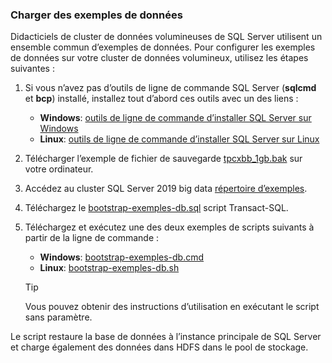 ### <a id="sampledata"></a> Charger des exemples de données

Didacticiels de cluster de données volumineuses de SQL Server utilisent un ensemble commun d’exemples de données. Pour configurer les exemples de données sur votre cluster de données volumineux, utilisez les étapes suivantes :

1. Si vous n’avez pas d’outils de ligne de commande SQL Server (**sqlcmd** et **bcp**) installé, installez tout d’abord ces outils avec un des liens :

   * **Windows**: [outils de ligne de commande d’installer SQL Server sur Windows](https://www.microsoft.com/download/details.aspx?id=53591)
   * **Linux**: [outils de ligne de commande d’installer SQL Server sur Linux](https://docs.microsoft.com/sql/linux/sql-server-linux-setup-tools)

1. Télécharger l’exemple de fichier de sauvegarde [tpcxbb_1gb.bak](https://sqlchoice.blob.core.windows.net/sqlchoice/static/tpcxbb_1gb.bak) sur votre ordinateur.

1. Accédez au cluster SQL Server 2019 big data [répertoire d’exemples](https://github.com/Microsoft/sql-server-samples/tree/master/samples/features/sql-big-data-cluster).

1. Téléchargez le [bootstrap-exemples-db.sql](https://github.com/Microsoft/sql-server-samples/blob/master/samples/features/sql-big-data-cluster/bootstrap-sample-db.sql) script Transact-SQL.

1. Téléchargez et exécutez une des deux exemples de scripts suivants à partir de la ligne de commande :

   * **Windows**: [bootstrap-exemples-db.cmd](https://github.com/Microsoft/sql-server-samples/blob/master/samples/features/sql-big-data-cluster/bootstrap-sample-db.cmd)
   * **Linux**: [bootstrap-exemples-db.sh](https://github.com/Microsoft/sql-server-samples/blob/master/samples/features/sql-big-data-cluster/bootstrap-sample-db.sh)

   > [!TIP]
   > Vous pouvez obtenir des instructions d’utilisation en exécutant le script sans paramètre.

Le script restaure la base de données à l’instance principale de SQL Server et charge également des données dans HDFS dans le pool de stockage.
